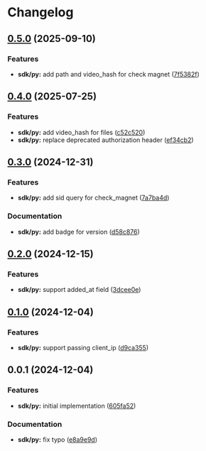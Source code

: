 # Changelog

## [0.5.0](https://github.com/MunifTanjim/stremthru/compare/sdk-py-0.4.0...sdk-py-0.5.0) (2025-09-10)


### Features

* **sdk/py:** add path and video_hash for check magnet ([7f5382f](https://github.com/MunifTanjim/stremthru/commit/7f5382f22a6ec8f8e17a7fd9d1df94b311dc4ea2))

## [0.4.0](https://github.com/MunifTanjim/stremthru/compare/sdk-py-0.3.0...sdk-py-0.4.0) (2025-07-25)


### Features

* **sdk/py:** add video_hash for files ([c52c520](https://github.com/MunifTanjim/stremthru/commit/c52c5201e2460aa899b9fa92ade89b95814ae914))
* **sdk/py:** replace deprecated authorization header ([ef34cb2](https://github.com/MunifTanjim/stremthru/commit/ef34cb2ef884d462c2999e5d60c7a11e56ae552d))

## [0.3.0](https://github.com/MunifTanjim/stremthru/compare/sdk-py-0.2.0...sdk-py-0.3.0) (2024-12-31)


### Features

* **sdk/py:** add sid query for check_magnet ([7a7ba4d](https://github.com/MunifTanjim/stremthru/commit/7a7ba4d43e441494d89b04e54fcabe1ee791444b))


### Documentation

* **sdk/py:** add badge for version ([d58c876](https://github.com/MunifTanjim/stremthru/commit/d58c87602ff3374334d5060bd8b20987f2782d24))

## [0.2.0](https://github.com/MunifTanjim/stremthru/compare/sdk-py-0.1.0...sdk-py-0.2.0) (2024-12-15)


### Features

* **sdk/py:** support added_at field ([3dcee0e](https://github.com/MunifTanjim/stremthru/commit/3dcee0eead3ce435a1e1a8a4f8dfcad954e861eb))

## [0.1.0](https://github.com/MunifTanjim/stremthru/compare/sdk-py-0.0.1...sdk-py-0.1.0) (2024-12-04)


### Features

* **sdk/py:** support passing client_ip ([d9ca355](https://github.com/MunifTanjim/stremthru/commit/d9ca355688d462c78d3a255c521d16bf481299e0))

## 0.0.1 (2024-12-04)


### Features

* **sdk/py:** initial implementation ([605fa52](https://github.com/MunifTanjim/stremthru/commit/605fa5282dc3f9d555e9a4748977dade05c0fb11))


### Documentation

* **sdk/py:** fix typo ([e8a9e9d](https://github.com/MunifTanjim/stremthru/commit/e8a9e9dfe312bc650ecdd4b10e4598956c4b0a99))
